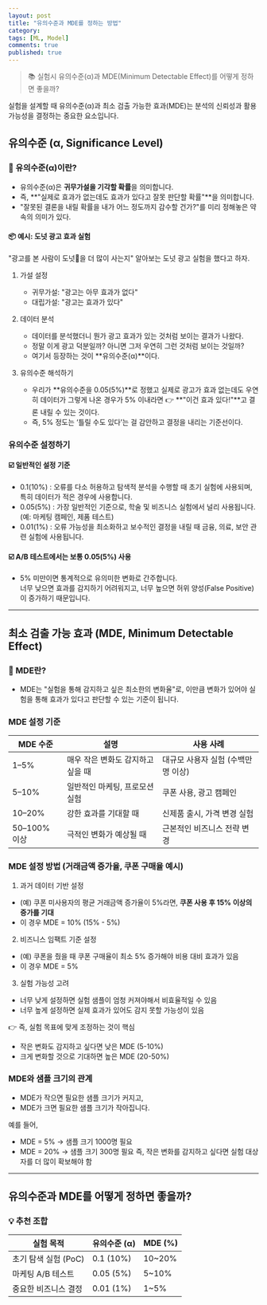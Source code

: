 ```yaml
---
layout: post
title: "유의수준과 MDE를 정하는 방법"
category: 
tags: [ML, Model]
comments: true
published: true
---
```


> 📚 실험시 유의수준(α)과 MDE(Minimum Detectable Effect)를 어떻게 정하면 좋을까?

실험을 설계할 때 유의수준(α)과 최소 검출 가능한 효과(MDE)는 분석의 신뢰성과 활용 가능성을 결정하는 중요한 요소입니다.

## 유의수준 (α, Significance Level) 
### 📌 유의수준(α)이란?
- 유의수준(α)은 **귀무가설을 기각할 확률**을 의미합니다.
- 즉, **"실제로 효과가 없는데도 효과가 있다고 잘못 판단할 확률"**을 의미합니다.
- "잘못된 결론을 내릴 확률을 내가 어느 정도까지 감수할 건가?"를 미리 정해놓은 약속의 의미가 있다.

#### 📦 **예시: 도넛 광고 효과 실험**
"광고를 본 사람이 도넛🍩을 더 많이 사는지" 알아보는 도넛 광고 실험을 했다고 하자.
1. 가설 설정
    - 귀무가설: "광고는 아무 효과가 없다"
    - 대립가설: "광고는 효과가 있다"

2. 데이터 분석
    - 데이터를 분석했더니 뭔가 광고 효과가 있는 것처럼 보이는 결과가 나왔다.
    - 정말 이게 광고 덕분일까? 아니면 그저 우연히 그런 것처럼 보이는 것일까?
    - 여기서 등장하는 것이 **유의수준(α)**이다.

3. 유의수준 해석하기 
    - 우리가 **유의수준을 0.05(5%)**로 정했고 실제로 광고가 효과 없는데도 우연히 데이터가 그렇게 나온 경우가 5% 이내라면 👉 **"이건 효과 있다!"**고 결론 내릴 수 있는 것이다.
    - 즉, 5% 정도는 ‘틀릴 수도 있다’는 걸 감안하고 결정을 내리는 기준선이다.


### 유의수준 설정하기
#### ☑️ 일반적인 설정 기준
- 0.1(10%) : 오류를 다소 허용하고 탐색적 분석을 수행할 때 초기 실험에 사용되며, 특히 데이터가 적은 경우에 사용합니다.
- 0.05(5%) : 가장 일반적인 기준으로, 학술 및 비즈니스 실험에서 널리 사용됩니다. (예: 마케팅 캠페인, 제품 테스트)
- 0.01(1%) : 오류 가능성을 최소화하고 보수적인 결정을 내릴 때 금융, 의료, 보안 관련 실험에 사용됩니다.

#### ☑️ A/B 테스트에서는 보통 0.05(5%) 사용

- 5% 미만이면 통계적으로 유의미한 변화로 간주합니다. <br>
너무 낮으면 효과를 감지하기 어려워지고, 너무 높으면 허위 양성(False Positive)이 증가하기 때문입니다.

---

## 최소 검출 가능 효과 (MDE, Minimum Detectable Effect)
### 📌 MDE란?
- MDE는 "실험을 통해 감지하고 싶은 최소한의 변화율"로, 이만큼 변화가 있어야 실험을 통해 효과가 있다고 판단할 수 있는 기준이 됩니다.

### MDE 설정 기준

| **MDE 수준**       | **설명**                                   | **사용 사례**                           |
|--------------------|--------------------------------------------|------------------------------------------|
| 1–5%               | 매우 작은 변화도 감지하고 싶을 때           | 대규모 사용자 실험 (수백만 명 이상)       |
| 5–10%              | 일반적인 마케팅, 프로모션 실험              | 쿠폰 사용, 광고 캠페인                   |
| 10–20%             | 강한 효과를 기대할 때                       | 신제품 출시, 가격 변경 실험              |
| 50–100% 이상       | 극적인 변화가 예상될 때                     | 근본적인 비즈니스 전략 변경              |

### MDE 설정 방법 (거래금액 증가율, 쿠폰 구매율 예시)
1. 과거 데이터 기반 설정
- (예) 쿠폰 미사용자의 평균 거래금액 증가율이 5%라면, **쿠폰 사용 후 15% 이상의 증가를 기대**
- 이 경우 MDE = 10% (15% - 5%)

2. 비즈니스 임팩트 기준 설정
- (예) 쿠폰을 줬을 때 쿠폰 구매율이 최소 5% 증가해야 비용 대비 효과가 있음
- 이 경우 MDE = 5%

3. 실험 가능성 고려
- 너무 낮게 설정하면 실험 샘플이 엄청 커져야해서 비효율적일 수 있음
- 너무 높게 설정하면 실제 효과가 있어도 감지 못할 가능성이 있음

👉 즉, 실험 목표에 맞게 조정하는 것이 핵심
- 작은 변화도 감지하고 싶다면 낮은 MDE (5-10%)
- 크게 변화할 것으로 기대하면 높은 MDE (20-50%)

### MDE와 샘플 크기의 관계
- MDE가 작으면 필요한 샘플 크기가 커지고,
- MDE가 크면 필요한 샘플 크기가 작아집니다.

예를 들어,
- MDE = 5% → 샘플 크기 1000명 필요
- MDE = 20% → 샘플 크기 300명 필요
즉, 작은 변화를 감지하고 싶다면 실험 대상자를 더 많이 확보해야 함

---

## 유의수준과 MDE를 어떻게 정하면 좋을까?
### 💡 추천 조합

| **실험 목적**             | **유의수준 (α)** | **MDE (%)**     |
|--------------------|------------------|-----------------|
| 초기 탐색 실험 (PoC)      | 0.1 (10%)        | 10~20%          |
| 마케팅 A/B 테스트         | 0.05 (5%)        | 5~10%           |
| 중요한 비즈니스 결정      | 0.01 (1%)        | 1~5%            |

